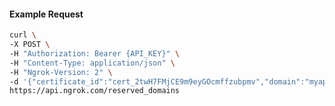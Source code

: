 <!-- Code generated for API Clients. DO NOT EDIT. -->

#### Example Request

```bash
curl \
-X POST \
-H "Authorization: Bearer {API_KEY}" \
-H "Content-Type: application/json" \
-H "Ngrok-Version: 2" \
-d '{"certificate_id":"cert_2twH7FMjCE9m9eyGOcmffzubpmv","domain":"myapp.mydomain.com","region":"us"}' \
https://api.ngrok.com/reserved_domains
```
